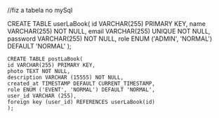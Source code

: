 //fiz a tabela no mySql

CREATE TABLE userLaBook(
    id VARCHAR(255) PRIMARY KEY,
    name VARCHAR(255) NOT NULL,
    email VARCHAR(255) UNIQUE NOT NULL,
    password VARCHAR(255) NOT NULL,
    role ENUM ('ADMIN', 'NORMAL') DEFAULT 'NORMAL'
    );
    
    CREATE TABLE postLaBook(
    id VARCHAR(255) PRIMARY KEY,
    photo TEXT NOT NULL,
    description VARCHAR (15555) NOT NULL,
    created_at TIMESTAMP DEFAULT CURRENT_TIMESTAMP,
    role ENUM ('EVENT', 'NORMAL') DEFAULT 'NORMAL',
    user_id VARCHAR (255),
    foreign key (user_id) REFERENCES userLaBook(id)
    );